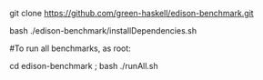 git clone https://github.com/green-haskell/edison-benchmark.git

bash ./edison-benchmark/installDependencies.sh

\#To run all benchmarks, as root:

cd edison-benchmark ; bash ./runAll.sh


